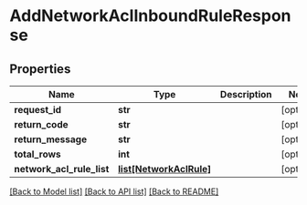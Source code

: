 # AddNetworkAclInboundRuleResponse

## Properties
Name | Type | Description | Notes
------------ | ------------- | ------------- | -------------
**request_id** | **str** |  | [optional] 
**return_code** | **str** |  | [optional] 
**return_message** | **str** |  | [optional] 
**total_rows** | **int** |  | [optional] 
**network_acl_rule_list** | [**list[NetworkAclRule]**](NetworkAclRule.md) |  | [optional] 

[[Back to Model list]](../README.md#documentation-for-models) [[Back to API list]](../README.md#documentation-for-api-endpoints) [[Back to README]](../README.md)


